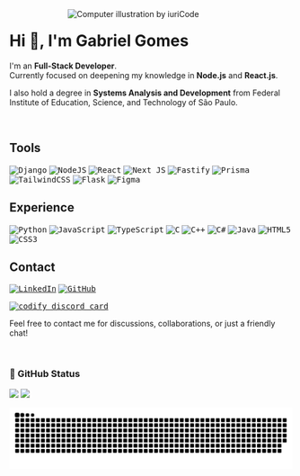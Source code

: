 <img src="https://raw.githubusercontent.com/MicaelliMedeiros/micaellimedeiros/master/image/computer-illustration.png" width="400px" align="right" alt="Computer illustration by iuriCode">

# Hi 👋, I'm Gabriel Gomes

I'm an **Full-Stack Developer**.<br>
Currently focused on deepening my knowledge in **Node.js** and **React.js**.

I also hold a degree in **Systems Analysis and Development** from Federal Institute of Education, Science, and Technology of São Paulo.

<br>

## Tools

<kbd>![Django](https://img.shields.io/badge/Django-092E20?style=for-the-badge&logo=django&logoColor=white)</kbd>
<kbd>![NodeJS](https://img.shields.io/badge/node.js-6DA55F?style=for-the-badge&logo=node.js&logoColor=white)</kbd>
<kbd>![React](https://img.shields.io/badge/react-%2320232a.svg?style=for-the-badge&logo=react&logoColor=%2361DAFB)</kbd>
<kbd>![Next JS](https://img.shields.io/badge/Next-black?style=for-the-badge&logo=next.js&logoColor=white)</kbd>
<kbd>![Fastify](https://img.shields.io/badge/fastify-%23000000.svg?style=for-the-badge&logo=fastify&logoColor=white)</kbd>
<kbd>![Prisma](https://img.shields.io/badge/Prisma-3982CE?style=for-the-badge&logo=Prisma&logoColor=white)</kbd>
<kbd>![TailwindCSS](https://img.shields.io/badge/tailwindcss-%2338B2AC.svg?style=for-the-badge&logo=tailwind-css&logoColor=white)</kbd>
<kbd>![Flask](https://img.shields.io/badge/flask-%23000.svg?style=for-the-badge&logo=flask&logoColor=white)</kbd>
<kbd>![Figma](https://img.shields.io/badge/Figma-F24E1E?style=for-the-badge&logo=figma&logoColor=white)</kbd>

## Experience

<kbd>![Python](https://img.shields.io/badge/python-3670A0?style=for-the-badge&logo=Python&logoColor=ffdd54)</kbd>
<kbd>![JavaScript](https://img.shields.io/badge/javascript-%23323330.svg?style=for-the-badge&logo=javascript&logoColor=%23F7DF1E)</kbd>
<kbd>![TypeScript](https://img.shields.io/badge/typescript-%23007ACC.svg?style=for-the-badge&logo=typescript&logoColor=white)</kbd>
<kbd>![C](https://img.shields.io/badge/c-%2300599C.svg?style=for-the-badge&logo=c&logoColor=white)</kbd>
<kbd>![C++](https://img.shields.io/badge/c++-%2300599C.svg?style=for-the-badge&logo=c%2B%2B&logoColor=white)</kbd>
<kbd>![C#](https://img.shields.io/badge/C%23-239120?style=for-the-badge&logoColor=white)</kbd>
<kbd>![Java](https://img.shields.io/badge/java-%23ED8B00.svg?style=for-the-badge&logo=openjdk&logoColor=white)</kbd>
<kbd>![HTML5](https://img.shields.io/badge/html5-%23E34F26.svg?style=for-the-badge&logo=html5&logoColor=white)</kbd>
<kbd>![CSS3](https://img.shields.io/badge/css3-%231572B6.svg?style=for-the-badge&logo=css3&logoColor=white)</kbd>

## Contact

[<kbd>![LinkedIn](https://img.shields.io/badge/LinkedIn-0077B5?style=for-the-badge&logo=linkedin&logoColor=white)</kbd>](https://www.linkedin.com/in/bielgdsilva)
[<kbd>![GitHub](https://img.shields.io/badge/GitHub-100000?style=for-the-badge&logo=github&logoColor=white)</kbd>](https://github.com/Bielgomes)

[<kbd>![codify discord card](https://guild-cards.discloud.app/api/743482187365613641?buttonText=Entrar)](https://discord.com/invite/hU27wXZEns)

Feel free to contact me for discussions, collaborations, or just a friendly chat!

<br>

### 🖖 GitHub Status

<p>
    <img src="https://github-readme-stats.vercel.app/api?username=Bielgomes&show_icons=true&theme=tokyonight" width="441">
    <img src="https://github-readme-stats.vercel.app/api/top-langs/?username=Bielgomes&layout=compact&theme=tokyonight" width="335">
</p>

![Snake animation](https://github.com/Bielgomes/Bielgomes/blob/output/github-contribution-grid-snake-dark.svg)
